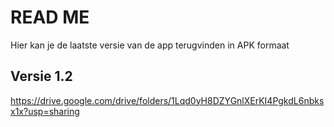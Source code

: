 # READ ME

Hier kan je de laatste versie van de app terugvinden in APK formaat

## Versie 1.2 
https://drive.google.com/drive/folders/1Lqd0yH8DZYGnlXErKI4PgkdL6nbksx1x?usp=sharing
